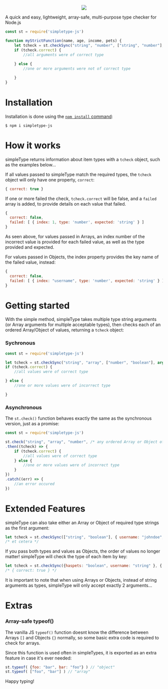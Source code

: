 <p align="center">
  <img src="https://ffpublishing.org/resources/img/simpletype/st-gitbanner.png?">
</p>

A quick and easy, lightweight, array-safe, multi-purpose type checker for Node.js

```js
const st = require('simpletype-js')

function myStrictFunction(name, age, income, pets) {
    let tcheck = st.checkSync("string", "number", ["string", "number"], "array", arguments)
    if (tcheck.correct) {
        //all arguments were of correct type
        
    } else {
        //one or more arguments were not of correct type

    }
}
```

# Installation
Installation is done using the
[`npm install` command](https://docs.npmjs.com/getting-started/installing-npm-packages-locally):

```console
$ npm i simpletype-js
```

# How it works 
simpleType returns information about item types with a ```tcheck``` object, such as the examples below...

If all values passed to simpleType match the required types, the ```tcheck``` object will only have one property, ```correct```:
```js
{ correct: true }
```

If one or more failed the check, ```tcheck.correct``` will be false, and a  ```failed``` array is added, to provide details on each value that failed.
```js
{
  correct: false,
  failed: [ { index: 1, type: 'number', expected: 'string' } ]
}
```
As seen above, for values passed in Arrays, an index number of the incorrect value is provided for each failed value, as well as the type provided and expected.

For values passed in Objects, the index property provides the key name of the failed value, instead:
```js
{
  correct: false,
  failed: [ { index: "username", type: 'number', expected: 'string' } ]
}
```

# Getting started
With the simple method, simpleType takes multiple type string arguments (or Array arguments for multiple acceptable types), then checks each of an ordered Array/Object of values, returning a ```tcheck``` object:
### Sychronous
```js
const st = require('simpletype-js')

let tcheck = st.checkSync("string", "array", ["number", "boolean"], arguments)
if (tcheck.correct) {
    //all values were of correct type

} else {
    //one or more values were of incorrect type

}

```
### Asynchronous
The ```st.check()``` function behaves exactly the same as the synchronous version, just as a promise:
```js
const st = require('simpletype-js')

st.check("string", "array", "number", /* any ordered Array or Object of values to check */)
.then((tcheck) => {
    if (tcheck.correct) {
        //all values were of correct type
    } else {
        //one or more values were of incorrect type
    }
})
.catch((err) => {
    //an error occured
})

```

# Extended Features
simpleType can also take either an Array or Object of required type strings as the first argument:

```js
let tcheck = st.checkSync(["string", "boolean"], { username: "johndoe", haspets: true })
/* et cetera */

```

If you pass both types and values as Objects, the order of values no longer matter! simpleType will check the type of each item by key:

```js
let tcheck = st.checkSync({haspets: "boolean", username: "string" }, { username: "johndoe", haspets: true })
/* { correct: true } */

```

It is important to note that when using Arrays or Objects, instead of string arguments as types, simpleType will only accept exactly 2 arguments...


# Extras
### Array-safe typeof()

The vanilla JS ```typeof()``` function doesnt know the difference between Arrays ```[]``` and Objects ```{}``` normally, so some basic extra code is required to check for arrays. 

Since this function is used often in simpleTypes, it is exported as an extra feature in case it's ever needed:
```js
st.typeof( {foo: "bar", bar: "foo"} ) // "object"
st.typeof( ["foo", "bar"] ) // "array"
```

Happy typing! 

